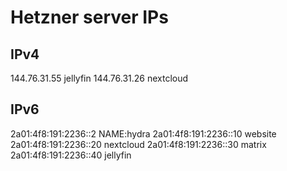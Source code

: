 # Hetzner server IPs

## IPv4
144.76.31.55 jellyfin
144.76.31.26 nextcloud

## IPv6
2a01:4f8:191:2236::2 NAME:hydra
2a01:4f8:191:2236::10 website
2a01:4f8:191:2236::20 nextcloud
2a01:4f8:191:2236::30 matrix
2a01:4f8:191:2236::40 jellyfin
